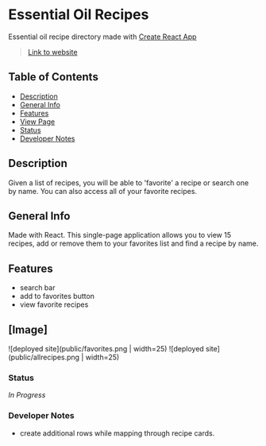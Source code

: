 # Essential Oil Recipes
Essential oil recipe directory made with [Create React App](https://github.com/facebook/create-react-app)
>[Link to website](www.link.com)

## Table of Contents
* [Description](#Description)
* [General Info](#General-Info)
* [Features](#Features)
* [View Page](#Image)
* [Status](#Status)
* [Developer Notes](#Developer-Notes)

## Description 
Given a list of recipes, you will be able to 'favorite' a recipe or search one by name. You can also access all of your favorite recipes.

## General Info 
Made with React. This single-page application allows you to view 15 recipes, add or remove them to your favorites list and find a recipe by name.

## Features
* search bar
* add to favorites button
* view favorite recipes

## [Image]
![deployed site](public/favorites.png | width=25)
![deployed site](public/allrecipes.png | width=25)


### Status
_In Progress_

### Developer Notes
- create additional rows while mapping through recipe cards.
